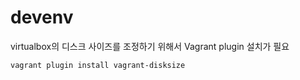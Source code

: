 # devenv

virtualbox의 디스크 사이즈를 조정하기 위해서 Vagrant plugin 설치가 필요

```
vagrant plugin install vagrant-disksize
```
